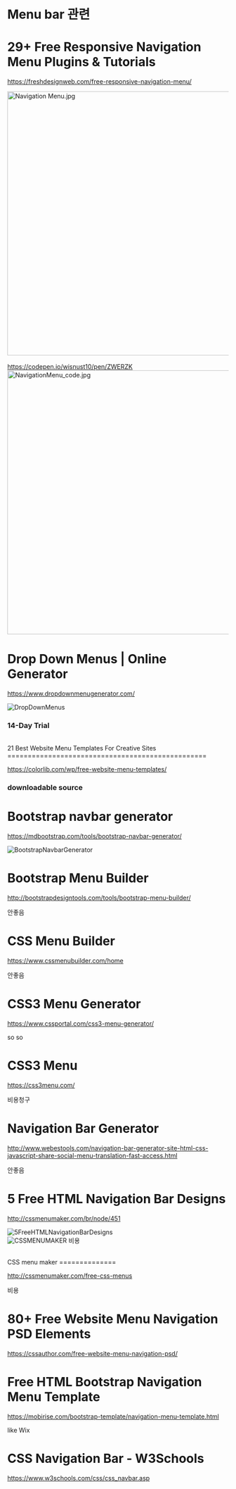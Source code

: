 Menu bar 관련
=============

29+ Free Responsive Navigation Menu Plugins & Tutorials
=======================================================

<https://freshdesignweb.com/free-responsive-navigation-menu/>

<!-- ![Navigation Menu.jpg](./images/menu/NavigationMenu.jpg) -->
<img src="./images/menu/NavigationMenu.jpg" width="700px" height="600px" title="Navigation Menu" alt="Navigation Menu.jpg"></img><br/>
</br>
<https://codepen.io/wisnust10/pen/ZWERZK>
<img src="./images/menu/NavigationMenu_code.jpg" width="900px" height="600px" title="Navigation Menu_code" alt="NavigationMenu_code.jpg"></img><br/>


Drop Down Menus \| Online Generator
===================================

<https://www.dropdownmenugenerator.com/>

![DropDownMenus](./images/menu/DropDownMenus.jpg)
<h3>14-Day Trial</h3>
</br>
21 Best Website Menu Templates For Creative Sites
=================================================

<https://colorlib.com/wp/free-website-menu-templates/>

<h3>downloadable source</h3>

Bootstrap navbar generator
==========================

<https://mdbootstrap.com/tools/bootstrap-navbar-generator/>

![BootstrapNavbarGenerator](./images/menu/BootstrapNavbarGenerator.jpg)

Bootstrap Menu Builder
======================

<http://bootstrapdesigntools.com/tools/bootstrap-menu-builder/>

안좋음

CSS Menu Builder
================

<https://www.cssmenubuilder.com/home>

안좋음

CSS3 Menu Generator
===================

<https://www.cssportal.com/css3-menu-generator/>

so so

CSS3 Menu
=========

<https://css3menu.com/>

비용청구

Navigation Bar Generator
========================

<http://www.webestools.com/navigation-bar-generator-site-html-css-javascript-share-social-menu-translation-fast-access.html>

안좋음

5 Free HTML Navigation Bar Designs
==================================

<http://cssmenumaker.com/br/node/451>

![5FreeHTMLNavigationBarDesigns](./images/menu/5FreeHTMLNavigationBarDesigns.jpg)
</br>
![CSSMENUMAKER](./images/menu/CSSMENUMAKER.jpg)
비용

</br>
CSS menu maker
==============

<http://cssmenumaker.com/free-css-menus>

비용

80+ Free Website Menu Navigation PSD Elements
=============================================

<https://cssauthor.com/free-website-menu-navigation-psd/>

Free HTML Bootstrap Navigation Menu Template
============================================

<https://mobirise.com/bootstrap-template/navigation-menu-template.html>

like Wix

CSS Navigation Bar - W3Schools
==============================

<https://www.w3schools.com/css/css_navbar.asp>
